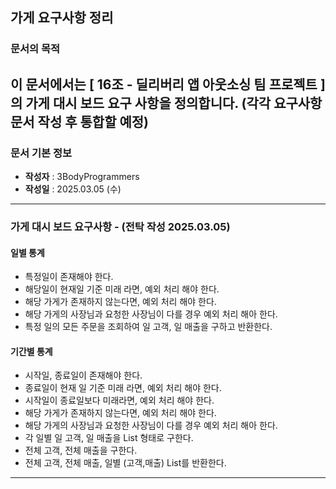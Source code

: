 ## 가게 요구사항 정리

### 문서의 목적

이 문서에서는 **[ 16조 - 딜리버리 앱 아웃소싱 팀 프로젝트 ]** 의 가게 대시 보드 요구 사항을 정의합니다.
(각각 요구사항 문서 작성 후 통합할 예정)
-----

### 문서 기본 정보

- **작성자** : 3BodyProgrammers
- **작성일** : 2025.03.05 (수)

-----

### 가게 대시 보드 요구사항 - (전탁 작성 2025.03.05)

#### 일별 통계
- 특정일이 존재해야 한다.
- 해당일이 현재일 기준 미래 라면, 예외 처리 해야 한다.
- 해당 가게가 존재하지 않는다면, 예외 처리 해야 한다.
- 해당 가게의 사장님과 요청한 사장님이 다를 경우 예외 처리 해아 한다.
- 특정 일의 모든 주문을 조회하여 일 고객, 일 매출을 구하고 반환한다.

#### 기간별 통계
- 시작일, 종료일이 존재해야 한다.
- 종료일이 현재 일 기준 미래 라면, 예외 처리 해야 한다.
- 시작일이 종료일보다 미래라면, 예외 처리 해야 한다.
- 해당 가게가 존재하지 않는다면, 예외 처리 해야 한다.
- 해당 가게의 사장님과 요청한 사장님이 다를 경우 예외 처리 해아 한다.
- 각 일별 일 고객, 일 매출을 List<Dto> 형태로 구한다.
- 전체 고객, 전체 매출을 구한다.
- 전체 고객, 전체 매출, 일별 (고객,매출) List를 반환한다.

-----
